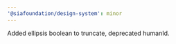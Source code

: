 ```yaml
---
'@siafoundation/design-system': minor
---
```


Added ellipsis boolean to truncate, deprecated humanId.
